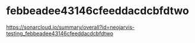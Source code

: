 # febbeadee43146cfeeddacdcbfdtwo
https://sonarcloud.io/summary/overall?id=neojarvis-testing_febbeadee43146cfeeddacdcbfdtwo

